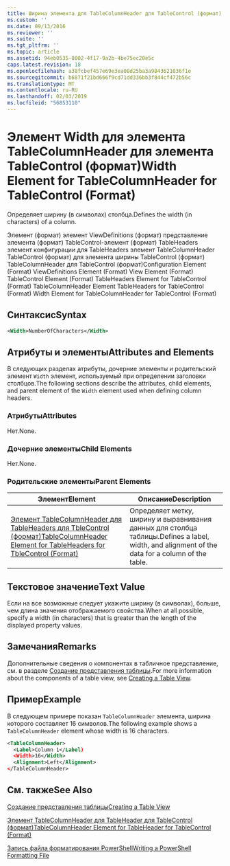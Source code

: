 ```yaml
---
title: Ширина элемента для TableColumnHeader для TableControl (формат) | Документация Майкрософт
ms.custom: ''
ms.date: 09/13/2016
ms.reviewer: ''
ms.suite: ''
ms.tgt_pltfrm: ''
ms.topic: article
ms.assetid: 94eb0535-8002-4f17-9a2b-4be75ec20e5c
caps.latest.revision: 18
ms.openlocfilehash: a38fcbef457e69e3ea08d25ba3a9843621036f1e
ms.sourcegitcommit: b6871f21bd666f9cd71dd336bb3f844cf472b56c
ms.translationtype: MT
ms.contentlocale: ru-RU
ms.lasthandoff: 02/03/2019
ms.locfileid: "56853110"
---
```

# <a name="width-element-for-tablecolumnheader-for-tablecontrol-format"></a><span data-ttu-id="820a2-102">Элемент Width для элемента TableColumnHeader для элемента TableControl (формат)</span><span class="sxs-lookup"><span data-stu-id="820a2-102">Width Element for TableColumnHeader for TableControl (Format)</span></span>

<span data-ttu-id="820a2-103">Определяет ширину (в символах) столбца.</span><span class="sxs-lookup"><span data-stu-id="820a2-103">Defines the width (in characters) of a column.</span></span>

<span data-ttu-id="820a2-104">Элемент (формат) элемент ViewDefinitions (формат) представление элемента (формат) TableControl-элемент (формат) TableHeaders элемент конфигурации для TableHeaders элемент TableColumnHeader TableControl (формат) для элемента ширины TableControl (формат) TableColumnHeader для TableControl (формат)</span><span class="sxs-lookup"><span data-stu-id="820a2-104">Configuration Element (Format) ViewDefinitions Element (Format) View Element (Format) TableControl Element (Format) TableHeaders Element for TableControl (Format) TableColumnHeader Element TableHeaders for TableControl (Format) Width Element for TableColumnHeader for TableControl (Format)</span></span>

## <a name="syntax"></a><span data-ttu-id="820a2-105">Синтаксис</span><span class="sxs-lookup"><span data-stu-id="820a2-105">Syntax</span></span>

```xml
<Width>NumberOfCharacters</Width>
```

## <a name="attributes-and-elements"></a><span data-ttu-id="820a2-106">Атрибуты и элементы</span><span class="sxs-lookup"><span data-stu-id="820a2-106">Attributes and Elements</span></span>

<span data-ttu-id="820a2-107">В следующих разделах атрибуты, дочерние элементы и родительский элемент `Width` элемент, используемый при определении заголовки столбцов.</span><span class="sxs-lookup"><span data-stu-id="820a2-107">The following sections describe the attributes, child elements, and parent element of the `Width` element used when defining column headers.</span></span>

### <a name="attributes"></a><span data-ttu-id="820a2-108">Атрибуты</span><span class="sxs-lookup"><span data-stu-id="820a2-108">Attributes</span></span>

<span data-ttu-id="820a2-109">Нет.</span><span class="sxs-lookup"><span data-stu-id="820a2-109">None.</span></span>

### <a name="child-elements"></a><span data-ttu-id="820a2-110">Дочерние элементы</span><span class="sxs-lookup"><span data-stu-id="820a2-110">Child Elements</span></span>

<span data-ttu-id="820a2-111">Нет.</span><span class="sxs-lookup"><span data-stu-id="820a2-111">None.</span></span>

### <a name="parent-elements"></a><span data-ttu-id="820a2-112">Родительские элементы</span><span class="sxs-lookup"><span data-stu-id="820a2-112">Parent Elements</span></span>

|<span data-ttu-id="820a2-113">Элемент</span><span class="sxs-lookup"><span data-stu-id="820a2-113">Element</span></span>|<span data-ttu-id="820a2-114">Описание</span><span class="sxs-lookup"><span data-stu-id="820a2-114">Description</span></span>|
|-------------|-----------------|
|[<span data-ttu-id="820a2-115">Элемент TableColumnHeader для TableHeaders для TbleControl (формат)</span><span class="sxs-lookup"><span data-stu-id="820a2-115">TableColumnHeader Element for TableHeaders for TbleControl (Format)</span></span>](./tablecolumnheader-element-format.md)|<span data-ttu-id="820a2-116">Определяет метку, ширину и выравнивания данных для столбца таблицы.</span><span class="sxs-lookup"><span data-stu-id="820a2-116">Defines a label, width, and alignment of the data for a column of the table.</span></span>|

## <a name="text-value"></a><span data-ttu-id="820a2-117">Текстовое значение</span><span class="sxs-lookup"><span data-stu-id="820a2-117">Text Value</span></span>

<span data-ttu-id="820a2-118">Если на все возможные следует укажите ширину (в символах), больше, чем длина значения отображаемого свойства.</span><span class="sxs-lookup"><span data-stu-id="820a2-118">When at all possible, specify a width (in characters) that is greater than the length of the displayed property values.</span></span>

## <a name="remarks"></a><span data-ttu-id="820a2-119">Замечания</span><span class="sxs-lookup"><span data-stu-id="820a2-119">Remarks</span></span>

<span data-ttu-id="820a2-120">Дополнительные сведения о компонентах в табличное представление, см. в разделе [Создание представления таблицы](./creating-a-table-view.md).</span><span class="sxs-lookup"><span data-stu-id="820a2-120">For more information about the components of a table view, see [Creating a Table View](./creating-a-table-view.md).</span></span>

## <a name="example"></a><span data-ttu-id="820a2-121">Пример</span><span class="sxs-lookup"><span data-stu-id="820a2-121">Example</span></span>

<span data-ttu-id="820a2-122">В следующем примере показан `TableColumnHeader` элемента, ширина которого составляет 16 символов.</span><span class="sxs-lookup"><span data-stu-id="820a2-122">The following example shows a `TableColumnHeader` element whose width is 16 characters.</span></span>

```xml
<TableColumnHeader>
  <Label>Column 1</Label)
  <Width>16</Width>
  <Alignment>Left</Alignment>
</TableColumnHeader>
```

## <a name="see-also"></a><span data-ttu-id="820a2-123">См. также</span><span class="sxs-lookup"><span data-stu-id="820a2-123">See Also</span></span>

[<span data-ttu-id="820a2-124">Создание представления таблицы</span><span class="sxs-lookup"><span data-stu-id="820a2-124">Creating a Table View</span></span>](./creating-a-table-view.md)

[<span data-ttu-id="820a2-125">Элемент TableColumnHeader для TableHeader для TableControl (формат)</span><span class="sxs-lookup"><span data-stu-id="820a2-125">TableColumnHeader Element for TableHeader for TableControl (Format)</span></span>](./tablecolumnheader-element-format.md)

[<span data-ttu-id="820a2-126">Запись файла форматирования PowerShell</span><span class="sxs-lookup"><span data-stu-id="820a2-126">Writing a PowerShell Formatting File</span></span>](./writing-a-powershell-formatting-file.md)
